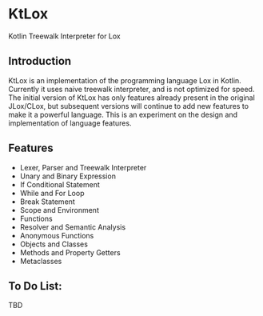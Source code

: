 # KtLox
Kotlin Treewalk Interpreter for Lox

## Introduction
KtLox is an implementation of the programming language Lox in Kotlin. Currently it uses naive treewalk interpreter, and is not optimized for speed. The initial version of KtLox has only features already present in the original JLox/CLox, but subsequent versions will continue to add new features to make it a powerful language. This is an experiment on the design and implementation of language features. 

## Features
- Lexer, Parser and Treewalk Interpreter
- Unary and Binary Expression
- If Conditional Statement
- While and For Loop
- Break Statement
- Scope and Environment
- Functions
- Resolver and Semantic Analysis
- Anonymous Functions
- Objects and Classes
- Methods and Property Getters
- Metaclasses

## To Do List:
TBD
